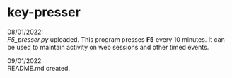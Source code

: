 # key-presser

08/01/2022:  
*F5_presser.py* uploaded. This program presses **F5** every 10 minutes. It can be used to maintain activity on web sessions and other timed events.

09/01/2022:  
README.md created.
